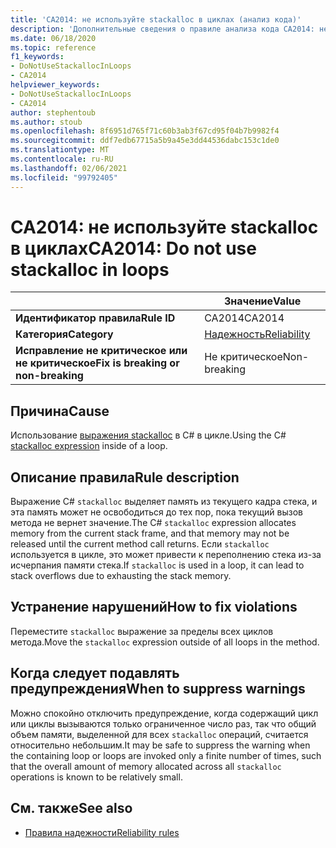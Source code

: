 ```yaml
---
title: 'CA2014: не используйте stackalloc в циклах (анализ кода)'
description: 'Дополнительные сведения о правиле анализа кода CA2014: не используйте stackalloc в циклах'
ms.date: 06/18/2020
ms.topic: reference
f1_keywords:
- DoNotUseStackallocInLoops
- CA2014
helpviewer_keywords:
- DoNotUseStackallocInLoops
- CA2014
author: stephentoub
ms.author: stoub
ms.openlocfilehash: 8f6951d765f71c60b3ab3f67cd95f04b7b9982f4
ms.sourcegitcommit: ddf7edb67715a5b9a45e3dd44536dabc153c1de0
ms.translationtype: MT
ms.contentlocale: ru-RU
ms.lasthandoff: 02/06/2021
ms.locfileid: "99792405"
---
```

# <a name="ca2014-do-not-use-stackalloc-in-loops"></a><span data-ttu-id="6d0f8-103">CA2014: не используйте stackalloc в циклах</span><span class="sxs-lookup"><span data-stu-id="6d0f8-103">CA2014: Do not use stackalloc in loops</span></span>

| | <span data-ttu-id="6d0f8-104">Значение</span><span class="sxs-lookup"><span data-stu-id="6d0f8-104">Value</span></span> |
|-|-|
| <span data-ttu-id="6d0f8-105">**Идентификатор правила**</span><span class="sxs-lookup"><span data-stu-id="6d0f8-105">**Rule ID**</span></span> |<span data-ttu-id="6d0f8-106">CA2014</span><span class="sxs-lookup"><span data-stu-id="6d0f8-106">CA2014</span></span>|
| <span data-ttu-id="6d0f8-107">**Категория**</span><span class="sxs-lookup"><span data-stu-id="6d0f8-107">**Category**</span></span> |[<span data-ttu-id="6d0f8-108">Надежность</span><span class="sxs-lookup"><span data-stu-id="6d0f8-108">Reliability</span></span>](reliability-warnings.md)|
| <span data-ttu-id="6d0f8-109">**Исправление не критическое или не критическое**</span><span class="sxs-lookup"><span data-stu-id="6d0f8-109">**Fix is breaking or non-breaking**</span></span> |<span data-ttu-id="6d0f8-110">Не критическое</span><span class="sxs-lookup"><span data-stu-id="6d0f8-110">Non-breaking</span></span>|

## <a name="cause"></a><span data-ttu-id="6d0f8-111">Причина</span><span class="sxs-lookup"><span data-stu-id="6d0f8-111">Cause</span></span>

<span data-ttu-id="6d0f8-112">Использование [выражения stackalloc](../../../csharp/language-reference/operators/stackalloc.md) в C# в цикле.</span><span class="sxs-lookup"><span data-stu-id="6d0f8-112">Using the C# [stackalloc expression](../../../csharp/language-reference/operators/stackalloc.md) inside of a loop.</span></span>

## <a name="rule-description"></a><span data-ttu-id="6d0f8-113">Описание правила</span><span class="sxs-lookup"><span data-stu-id="6d0f8-113">Rule description</span></span>

<span data-ttu-id="6d0f8-114">Выражение C# `stackalloc` выделяет память из текущего кадра стека, и эта память может не освободиться до тех пор, пока текущий вызов метода не вернет значение.</span><span class="sxs-lookup"><span data-stu-id="6d0f8-114">The C# `stackalloc` expression allocates memory from the current stack frame, and that memory may not be released until the current method call returns.</span></span> <span data-ttu-id="6d0f8-115">Если `stackalloc` используется в цикле, это может привести к переполнению стека из-за исчерпания памяти стека.</span><span class="sxs-lookup"><span data-stu-id="6d0f8-115">If `stackalloc` is used in a loop, it can lead to stack overflows due to exhausting the stack memory.</span></span>

## <a name="how-to-fix-violations"></a><span data-ttu-id="6d0f8-116">Устранение нарушений</span><span class="sxs-lookup"><span data-stu-id="6d0f8-116">How to fix violations</span></span>

<span data-ttu-id="6d0f8-117">Переместите `stackalloc` выражение за пределы всех циклов метода.</span><span class="sxs-lookup"><span data-stu-id="6d0f8-117">Move the `stackalloc` expression outside of all loops in the method.</span></span>

## <a name="when-to-suppress-warnings"></a><span data-ttu-id="6d0f8-118">Когда следует подавлять предупреждения</span><span class="sxs-lookup"><span data-stu-id="6d0f8-118">When to suppress warnings</span></span>

<span data-ttu-id="6d0f8-119">Можно спокойно отключить предупреждение, когда содержащий цикл или циклы вызываются только ограниченное число раз, так что общий объем памяти, выделенной для всех `stackalloc` операций, считается относительно небольшим.</span><span class="sxs-lookup"><span data-stu-id="6d0f8-119">It may be safe to suppress the warning when the containing loop or loops are invoked only a finite number of times, such that the overall amount of memory allocated across all `stackalloc` operations is known to be relatively small.</span></span>

## <a name="see-also"></a><span data-ttu-id="6d0f8-120">См. также</span><span class="sxs-lookup"><span data-stu-id="6d0f8-120">See also</span></span>

- [<span data-ttu-id="6d0f8-121">Правила надежности</span><span class="sxs-lookup"><span data-stu-id="6d0f8-121">Reliability rules</span></span>](reliability-warnings.md)
